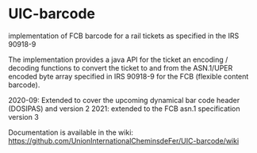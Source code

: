 # UIC-barcode
implementation of FCB barcode for a rail tickets as specified in the IRS 90918-9

The implementation provides a java API for the ticket an encoding / decoding functions to convert 
the ticket to and from the ASN.1/UPER encoded byte array specified in IRS 90918-9 for the FCB (flexible content barcode).

2020-09: Extended to cover the upcoming dynamical bar code header (DOSIPAS) and version 2 
2021: extended to the FCB asn.1 specification version 3 

Documentation is available in the wiki: https://github.com/UnionInternationalCheminsdeFer/UIC-barcode/wiki
